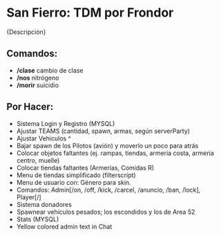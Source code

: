 ﻿San Fierro: TDM por Frondor
========

{Descripción}

Comandos:
----------
  - **/clase**  cambio de clase
  - **/nos**    nitrógeno
  - **/morir**  suicidio
  
Por Hacer:
----------

  - Sistema Login y Registro (MYSQL)
  - Ajustar TEAMS (cantidad, spawn, armas, según serverParty)
  - Ajustar Vehiculos ^
  - Bajar spawn de los Pilotos (avión) y moverlo un poco para atrás
  - Colocar objetos faltantes (ej. rampas, tiendas, armeria costa, armeria centro, muelle)
  - Colocar tiendas faltantes (Armerías, Comidas R)
  - Menu de tiendas simplificado (filterscript)
  - Menu de usuario con: Género para skin.
  - Comandos: Admin[/on, /off, /kick, /carcel, /anuncio, /ban, /lock], Player[/]
  - Sistema donadores
  - Spawnear vehículos pesados; los escondidos y los de Area 52
  - Stats (MYSQL)
  - Yellow colored admin text in Chat
